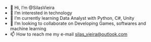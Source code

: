 - 👋 Hi, I’m @SilasVieira
- 👀 I’m interested in technology
- 🌱 I’m currently learning Data Analyst with Python, C#, Unity
- 💞️ I’m looking to collaborate on Developing Games, softwares and machine learning
- 📫 How to reach me my e-mail silas_vieira@outlook.com

<!---
SilasVieira/SilasVieira is a ✨ special ✨ repository because its `README.md` (this file) appears on your GitHub profile.
You can click the Preview link to take a look at your changes.
--->
